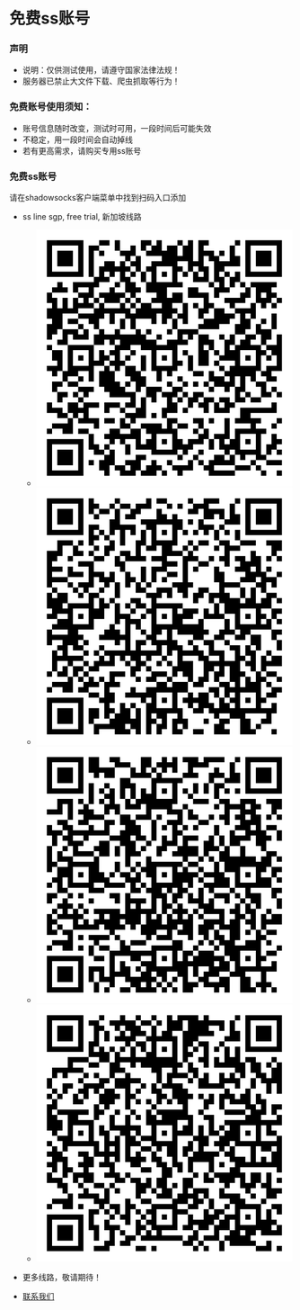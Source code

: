 # 免费ss账号

### 声明
- 说明：仅供测试使用，请遵守国家法律法规！
- 服务器已禁止大文件下载、爬虫抓取等行为！


### 免费账号使用须知：
- 账号信息随时改变，测试时可用，一段时间后可能失效
- 不稳定，用一段时间会自动掉线
- 若有更高需求，请购买专用ss账号

### 免费ss账号
 请在shadowsocks客户端菜单中找到扫码入口添加
- ss line sgp, free trial, 新加坡线路
  - <img src="./img/20443574350369fa85d18ef5ad714976.png" />
  - <img src="./img/3e2e25dee67221200d6d1ffea3ce9f6e.png" />
  - <img src="./img/531dfda2ff2ef60d964f09b918bbe809.png" />
  - <img src="./img/e1a7e5009af605977ea7273cda66e4b5.png" />
- 更多线路，敬请期待！

- [联系我们](./联系我们.md)
